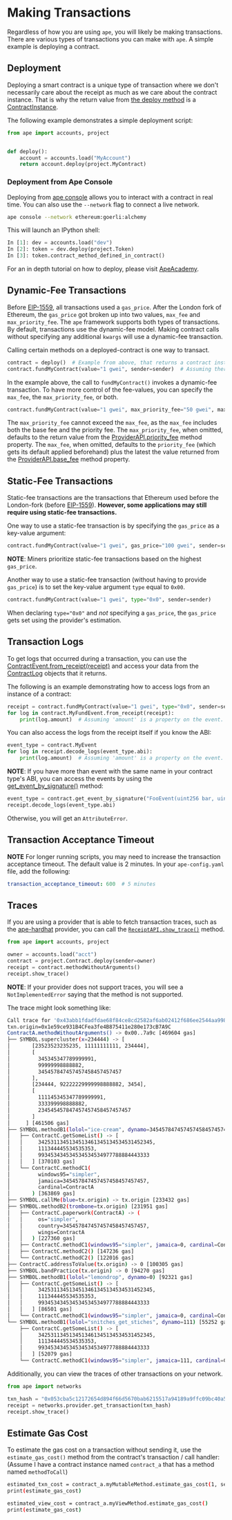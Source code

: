 # Making Transactions

Regardless of how you are using `ape`, you will likely be making transactions.
There are various types of transactions you can make with `ape`. A simple example is deploying a contract.

## Deployment

Deploying a smart contract is a unique type of transaction where we don't necessarily care about the receipt as much
as we care about the contract instance. That is why the return value from
[the deploy method](../methoddocs/api.html?highlight=accountapi#ape.api.accounts.AccountAPI.deploy) is a
[ContractInstance](../methoddocs/contracts.html?highlight=contractinstance#ape.contracts.base.ContractInstance).

The following example demonstrates a simple deployment script:

```python
from ape import accounts, project


def deploy():
    account = accounts.load("MyAccount")
    return account.deploy(project.MyContract)
```

### Deployment from Ape Console

Deploying from [ape console](./console.html) allows you to interact with a contract in real time. You can also use the `--network` flag to connect a live network. 

```bash
ape console --network ethereum:goerli:alchemy
```

This will launch an IPython shell:

```python
In [1]: dev = accounts.load("dev")
In [2]: token = dev.deploy(project.Token) 
In [3]: token.contract_method_defined_in_contract()
```

For an in depth tutorial on how to deploy, please visit [ApeAcademy](https://academy.apeworx.io/).

## Dynamic-Fee Transactions

Before [EIP-1559](https://eips.ethereum.org/EIPS/eip-1559), all transactions used a `gas_price`.
After the London fork of Ethereum, the `gas_price` got broken up into two values, `max_fee` and `max_priority_fee`.
The `ape` framework supports both types of transactions. By default, transactions use the dynamic-fee model.
Making contract calls without specifying any additional `kwargs` will use a dynamic-fee transaction.

Calling certain methods on a deployed-contract is one way to transact.

```python
contract = deploy()  # Example from above, that returns a contract instance.
contract.fundMyContract(value="1 gwei", sender=sender)  # Assuming there is a method named 'fundMyContract' on MyContract.
```

In the example above, the call to `fundMyContract()` invokes a dynamic-fee transaction.
To have more control of the fee-values, you can specify the `max_fee`, the `max_priority_fee`, or both.

```python
contract.fundMyContract(value="1 gwei", max_priority_fee="50 gwei", max_fee="100 gwei", sender=sender)
```

The `max_priority_fee` cannot exceed the `max_fee`, as the `max_fee` includes both the base fee and the priority fee.
The `max_priority_fee`, when omitted, defaults to the return value from the
[ProviderAPI.priority_fee](../methoddocs/api.html?highlight=accountapi#ape.api.providers.ProviderAPI.priority_fee)
method property.
The `max_fee`, when omitted, defaults to the `priority_fee` (which gets its default applied beforehand) plus the latest
the value returned from the
[ProviderAPI.base_fee](../methoddocs/api.html?highlight=accountapi#ape.api.providers.ProviderAPI.base_fee) method
property.

## Static-Fee Transactions

Static-fee transactions are the transactions that Ethereum used before the London-fork
(before [EIP-1559](https://eips.ethereum.org/EIPS/eip-1559)).
**However, some applications may still require using static-fee transactions.**

One way to use a static-fee transaction is by specifying the `gas_price` as a key-value argument:

```python
contract.fundMyContract(value="1 gwei", gas_price="100 gwei", sender=sender)
```

**NOTE**: Miners prioritize static-fee transactions based on the highest `gas_price`.

Another way to use a static-fee transaction (without having to provide `gas_price`) is to set the key-value
argument `type` equal to `0x00`.

```python
contract.fundMyContract(value="1 gwei", type="0x0", sender=sender)
```

When declaring `type="0x0"` and _not_ specifying a `gas_price`, the `gas_price` gets set using the provider's estimation.

## Transaction Logs

To get logs that occurred during a transaction, you can use the [ContractEvent.from_receipt(receipt)](../methoddocs/contracts.html?highlight=contractevent#ape.contracts.base.ContractEvent.from_receipt) and access your data from the [ContractLog](../methoddocs/types.html#ape.types.ContractLog) objects that it returns.

The following is an example demonstrating how to access logs from an instance of a contract:

```python
receipt = contract.fundMyContract(value="1 gwei", type="0x0", sender=sender)
for log in contract.MyFundEvent.from_receipt(receipt):
    print(log.amount)  # Assuming 'amount' is a property on the event.
```

You can also access the logs from the receipt itself if you know the ABI:

```python
event_type = contract.MyEvent
for log in receipt.decode_logs(event_type.abi):
    print(log.amount)  # Assuming 'amount' is a property on the event.
```

**NOTE**: If you have more than event with the same name in your contract type's ABI, you can access the events by using the [get_event_by_signature()](../methoddocs/contracts.html?highlight=contractinstance#ape.contracts.base.ContractInstance.get_event_by_signature) method:

```python
event_type = contract.get_event_by_signature("FooEvent(uint256 bar, uint256 baz)")
receipt.decode_logs(event_type.abi)
```

Otherwise, you will get an `AttributeError`.

## Transaction Acceptance Timeout

**NOTE** For longer running scripts, you may need to increase the transaction acceptance timeout.
The default value is 2 minutes.
In your `ape-config.yaml` file, add the following:

```yaml
transaction_acceptance_timeout: 600  # 5 minutes
```

## Traces

If you are using a provider that is able to fetch transaction traces, such as the [ape-hardhat](https://github.com/ApeWorX/ape-hardhat) provider, you can call the [`ReceiptAPI.show_trace()`](../methoddocs/api.html?highlight=receiptapi#ape.api.transactions.ReceiptAPI.show_trace) method.

```python
from ape import accounts, project

owner = accounts.load("acct")
contract = project.Contract.deploy(sender=owner)
receipt = contract.methodWithoutArguments()
receipt.show_trace()
```

**NOTE**: If your provider does not support traces, you will see a `NotImplementedError` saying that the method is not supported.

The trace might look something like:

```bash
Call trace for '0x43abb1fdadfdae68f84ce8cd2582af6ab02412f686ee2544aa998db662a5ef50'
txn.origin=0x1e59ce931B4CFea3fe4B875411e280e173cB7A9C
ContractA.methodWithoutArguments() -> 0x00..7a9c [469604 gas]                                                                                                                                     
├── SYMBOL.supercluster(x=234444) -> [                                                                                                                                                            
│       [23523523235235, 11111111111, 234444],                                                                                                                                                    
│       [                                                                                                                                                                                         
│         345345347789999991,                                                                                                                                                                     
│         99999998888882,                                                                                                                                                                         
│         345457847457457458457457457                                                                                                                                                             
│       ],                                                                                                                                                                                        
│       [234444, 92222229999998888882, 3454],                                                                                                                                                     
│       [                                                                                                                                                                                         
│         111145345347789999991,                                                                                                                                                                  
│         333399998888882,                                                                                                                                                                        
│         234545457847457457458457457457                                                                                                                                                          
│       ]                                                                                                                                                                                         
│     ] [461506 gas]                                                                                                                                                                              
├── SYMBOL.methodB1(lolol="ice-cream", dynamo=345457847457457458457457457) [402067 gas]                                                                                                           
│   ├── ContractC.getSomeList() -> [                                                                                                                                                              
│   │     3425311345134513461345134534531452345,                                                                                                                                                  
│   │     111344445534535353,                                                                                                                                                                     
│   │     993453434534534534534977788884443333                                                                                                                                                    
│   │   ] [370103 gas]                                                                                                                                                                            
│   └── ContractC.methodC1(                                                                                                                                                                       
│         windows95="simpler",                                                                                                                                                                    
│         jamaica=345457847457457458457457457,                                                                                                                                                    
│         cardinal=ContractA                                                                                                                                                                      
│       ) [363869 gas]                                                                                                                                                                            
├── SYMBOL.callMe(blue=tx.origin) -> tx.origin [233432 gas]                                                                                                                                       
├── SYMBOL.methodB2(trombone=tx.origin) [231951 gas]                                                                                                                                              
│   ├── ContractC.paperwork(ContractA) -> (                                                                                                                                                       
│   │     os="simpler",                                                                                                                                                                           
│   │     country=345457847457457458457457457,                                                                                                                                                    
│   │     wings=ContractA                                                                                                                                                                         
│   │   ) [227360 gas]                                                                                                                                                                            
│   ├── ContractC.methodC1(windows95="simpler", jamaica=0, cardinal=ContractC) [222263 gas]                                                                                                       
│   ├── ContractC.methodC2() [147236 gas]                                                                                                                                                         
│   └── ContractC.methodC2() [122016 gas]                                                                                                                                                         
├── ContractC.addressToValue(tx.origin) -> 0 [100305 gas]                                                                                                                                         
├── SYMBOL.bandPractice(tx.origin) -> 0 [94270 gas]                                                                                                                                               
├── SYMBOL.methodB1(lolol="lemondrop", dynamo=0) [92321 gas]                                                                                                                                      
│   ├── ContractC.getSomeList() -> [                                                                                                                                                              
│   │     3425311345134513461345134534531452345,                                                                                                                                                  
│   │     111344445534535353,                                                                                                                                                                     
│   │     993453434534534534534977788884443333                                                                                                                                                    
│   │   ] [86501 gas]                                                                                                                                                                             
│   └── ContractC.methodC1(windows95="simpler", jamaica=0, cardinal=ContractA) [82729 gas]                                                                                                        
└── SYMBOL.methodB1(lolol="snitches_get_stiches", dynamo=111) [55252 gas]                                                                                                                         
    ├── ContractC.getSomeList() -> [                                                                                                                                                              
    │     3425311345134513461345134534531452345,                                                                                                                                                  
    │     111344445534535353,                                                                                                                                                                     
    │     993453434534534534534977788884443333                                                                                                                                                    
    │   ] [52079 gas]                                                                                                                                                                             
    └── ContractC.methodC1(windows95="simpler", jamaica=111, cardinal=ContractA) [48306 gas]                                                                                                      
```

Additionally, you can view the traces of other transactions on your network.

```python
from ape import networks

txn_hash = "0x053cba5c12172654d894f66d5670bab6215517a94189a9ffc09bc40a589ec04d"
receipt = networks.provider.get_transaction(txn_hash)
receipt.show_trace()
```

## Estimate Gas Cost

To estimate the gas cost on a transaction without sending it, use the `estimate_gas_cost()` method from the contract's transaction / call handler:
(Assume I have a contract instance named `contract_a` that has a method named `methodToCall`)

```bash
estimated_txn_cost = contract_a.myMutableMethod.estimate_gas_cost(1, sender=accounts.load("me"))
print(estimate_gas_cost)

estimated_view_cost = contract_a.myViewMethod.estimate_gas_cost()
print(estimate_gas_cost)
```
